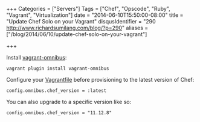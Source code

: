 +++
Categories = ["Servers"]
Tags = ["Chef", "Opscode", "Ruby", "Vagrant", "Virtualization"]
date = "2014-06-10T15:50:00-08:00"
title = "Update Chef Solo on your Vagrant"
disqusIdentifier = "290 http://www.richardsumilang.com/blog/?p=290"
aliases = ["/blog/2014/06/10/update-chef-solo-on-your-vagrant"]

+++

[1]: https://github.com/schisamo/vagrant-omnibus "Vagrant Omnibus"
[2]: https://docs.vagrantup.com/v2/vagrantfile/index.html "Vagrantfile Doc"

Install [vagrant-omnibus][1]:

<pre><code class="language-bash" title="Install vagrant-omnibus">vagrant plugin install vagrant-omnibus</code></pre>

Configure your [Vagrantfile][2] before provisioning to the latest version of
Chef:

<pre><code class="language-ruby" title="Configure Vagrantfile">config.omnibus.chef_version = :latest</code></pre>

You can also upgrade to a specific version like so:

<pre><code class="language-ruby" title="Configure Vagrantfile">config.omnibus.chef_version = "11.12.8"</code></pre>
